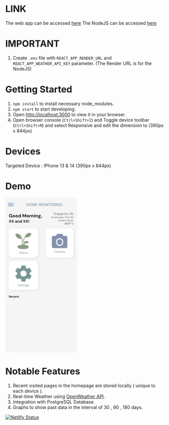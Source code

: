 # LINK
The web app can be accessed [here](https://planttracker.netlify.app)
The NodeJS can be accessed [here](https://github.com/Stygian84/PlantTrackerNodeJS)

# IMPORTANT
1. Create `.env` file with `REACT_APP_RENDER_URL` and `REACT_APP_WEATHER_API_KEY` parameter. (The Render URL is for the NodeJS)

# Getting Started

1. `npm install` to install necessary node_modules.
2. `npm start` to start developing.
3. Open [http://localhost:3000](http://localhost:3000) to view it in your browser.
4. Open browser console (`Ctrl+Shift+I`) and Toggle device toolbar (`Ctrl+Shift+M`) and select Responsive and edit the dimension to (390px x 844px)

# Devices

Targeted Device : IPhone 13 & 14 (390px x 844px)

# Demo

![](https://github.com/Stygian84/CapstoneWebApp/blob/master/docs/image/Desktop%202023.11.22%20-%2011.27.21.01.gif)

# Notable Features

1. Recent visited pages in the homepage are stored locally ( unique to each device ).
2. Real-time Weather using [OpenWeather API](https://openweathermap.org/api).
3. Integration with PostgreSQL Database.
4. Graphs to show past data in the interval of 30 , 90 , 180 days.

[![Netlify Status](https://api.netlify.com/api/v1/badges/05c04490-0223-4d30-a855-31f49fb1d31e/deploy-status)](https://app.netlify.com/sites/planttracker/deploys)
